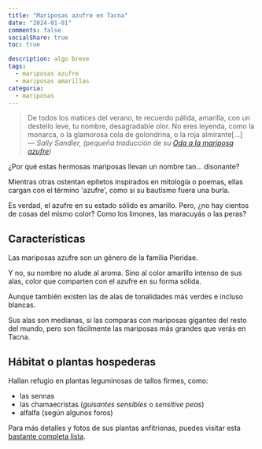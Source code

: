 ```yaml
---
title: "Mariposas azufre en Tacna"
date: "2024-01-01"
comments: false
socialShare: true
toc: true

description: algo breve
tags:
  - mariposas azufre
  - mariposas amarillas
categoria:
  - mariposas
---
```



>De todos los matices del verano,
te recuerdo pálida,
amarilla, con un destello leve,
tu nombre, desagradable olor.
No eres leyenda, como la monarca,
o la glamorosa cola de golondrina,
o la roja almirante[...]<br>
— *Sally Sandler, (pequeña traducción de su [Oda a la mariposa azufre](https://www.poemhunter.com/poem/ode-to-a-sulfur-butterfly/))*

¿Por qué estas hermosas mariposas llevan un nombre tan... disonante?

Mientras otras ostentan epítetos inspirados en mitología o poemas, ellas cargan con el término 'azufre', como si su bautismo fuera una burla.

Es verdad, el azufre en su estado sólido es amarillo. Pero, ¿no hay cientos de cosas del mismo color? Como los limones, las maracuyás o las peras?

## Características
Las mariposas azufre son un género de la familia Pieridae.

Y no, su nombre no alude al aroma. Sino al color amarillo intenso de sus alas, color que comparten con el azufre en su forma sólida.

Aunque también existen las de alas de tonalidades más verdes e incluso blancas.

Sus alas son medianas, si las comparas con mariposas gigantes del resto del mundo, pero son fácilmente las mariposas más grandes que verás en Tacna.

## Hábitat o plantas hospederas
Hallan refugio en plantas leguminosas de tallos firmes, como:
- las sennas
- las chamaecristas (*guisantes sensibles* o *sensitive peas*)
- alfalfa (según algunos foros)

Para más detalles y fotos de sus plantas anfitrionas, puedes visitar esta [bastante completa lista](https://entnemdept.ufl.edu/creatures/bfly/bfly2/cloudless_sulphur.htm).